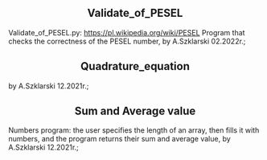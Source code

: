 <h2 align="center">Validate_of_PESEL</h2>

Validate_of_PESEL.py: https://pl.wikipedia.org/wiki/PESEL 
Program that checks the correctness of the PESEL number, by A.Szklarski 02.2022r.; 

<h2 align="center">Quadrature_equation</h2>

by A.Szklarski 12.2021r.; 

<h2 align="center">Sum and Average value</h2>

Numbers program: the user specifies the length of an array, then fills it    with numbers, and the program returns their sum and average value, by A.Szklarski 12.2021r.;  



